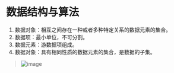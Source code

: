 # 数据结构与算法

1. 数据对象：相互之间存在一种或者多种特定关系的数据元素的集合。
2. 数据项：最小单位，不可分割。
3. 数据元素：游数据项组成。
4. 数据对象：具有相同性质的数据元素的集合，是数据的子集。
> ![image](https://user-images.githubusercontent.com/27268342/141999030-f80a7111-e85f-492f-8acb-7c99046633e3.png)

